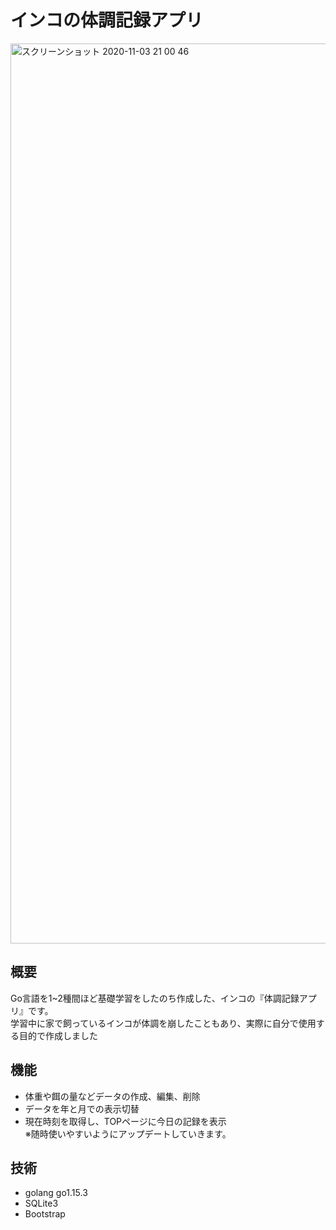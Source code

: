 # インコの体調記録アプリ
<img width="1440" alt="スクリーンショット 2020-11-03 21 00 46" src="https://user-images.githubusercontent.com/62779514/97982881-c26df800-1e17-11eb-8c2e-2591c7b5a6da.png">

## 概要
Go言語を1~2種間ほど基礎学習をしたのち作成した、インコの『体調記録アプリ』です。<br>
学習中に家で飼っているインコが体調を崩したこともあり、実際に自分で使用する目的で作成しました<br>

## 機能
- 体重や餌の量などデータの作成、編集、削除
- データを年と月での表示切替
- 現在時刻を取得し、TOPページに今日の記録を表示<br>
※随時使いやすいようにアップデートしていきます。

## 技術
- golang go1.15.3
- SQLite3
- Bootstrap
